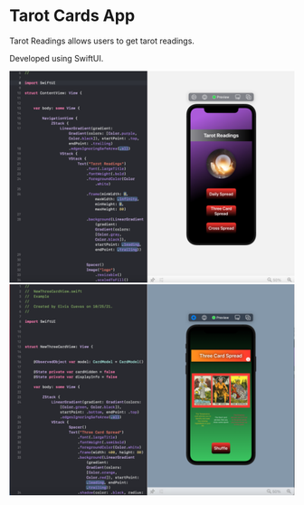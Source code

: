 # Tarot Cards App
Tarot Readings allows users to get tarot readings.

Developed using SwiftUI. 

![](tarot.png)
![](tarot2.png)

